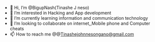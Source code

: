 - 👋 Hi, I’m @BigupNash(Tinashe J neso)
- 👀 I’m interested in Hacking and App development 
- 🌱 I’m currently learning information and communication technology 
- 💞️ I’m looking to collaborate on internet,,Mobile phone and Computer cheats
- 📫 How to reach me @@Tinashejohnnesongano@gmail.com 

<!---
BigupNash/BigupNash is a ✨ special ✨ repository because its `README.md` (this file) appears on your GitHub profile.
You can click the Preview link to take a look at your changes.
--->
